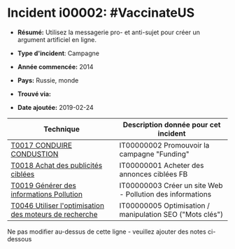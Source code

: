 # Incident i00002: #VaccinateUS

* **Résumé:** Utilisez la messagerie pro- et anti-sujet pour créer un argument artificiel en ligne.

* **Type d'incident**: Campagne

* **Année commencée:** 2014

* **Pays:** Russie, monde

* **Trouvé via:**

* **Date ajoutée:** 2019-02-24
 

|Technique |Description donnée pour cet incident |
|--------- |------------------------- |
|[T0017 CONDUIRE CONDUSTION](../../generated_pages/techniques/T0017.md) |IT00000002 Promouvoir la campagne "Funding" |
|[T0018 Achat des publicités ciblées](../../generated_pages/techniques/T0018.md) |IT00000001 Acheter des annonces ciblées FB |
|[T0019 Générer des informations Pollution](../../generated_pages/techniques/T0019.md) |IT00000003 Créer un site Web - Pollution des informations |
|[T0046 Utiliser l'optimisation des moteurs de recherche](../../generated_pages/techniques/T0046.md) |IT00000005 Optimisation / manipulation SEO ("Mots clés") |


Ne pas modifier au-dessus de cette ligne - veuillez ajouter des notes ci-dessous
